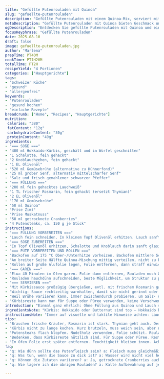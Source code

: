 ```yaml
---
title: "Gefüllte Putenrouladen mit Quinoa"
slug: "gefuellte-putenrouladen"
description: "Gefüllte Putenrouladen mit einem Quinoa-Mix, serviert mit einer cremigen Sauce aus Hokkaido-Kürbis. Ein allergenfreies Gericht ohne Gluten, Milchprodukte, Nüsse und Eier. Die Quinoa-Füllung verfeinert mit frischen Kräutern, getrockneten Cranberries und einer Prise würziger Muskatnuss. Die Kürbissauce wird samtweich püriert und mit Dijon-Senf abgerundet, dabei ist das Abschmecken mit Salz und Pfeffer essentiell. Im Ofen schonend gegart, bleiben die Rouladen saftig. Ein Gericht für bewusste Genießer, das sich hervorragend für Wochenendküche eignet und dabei sowohl optisch als auch geschmacklich überzeugt."
metaDescription: "Gefüllte Putenrouladen mit Quinoa bieten Geschmack und Vielfalt. Glutenfrei, milchfrei und ideal für bewusste Genießer."
ogDescription: "Entdecken Sie gefüllte Putenrouladen mit Quinoa und einer cremigen Kürbissauce – perfekt für gesundheitsbewusste Küche."
focusKeyphrase: "Gefüllte Putenrouladen"
date: 2025-08-10
draft: false
image: gefuellte-putenrouladen.jpg
author: "Marlena"
prepTime: PT40M
cookTime: PT1H20M
totalTime: PT2H
recipeYield: "4 Portionen"
categories: ["Hauptgerichte"]
tags:
- "Schweizer Küche"
- "gesund"
- "allergenfrei"
keywords:
- "Putenrouladen"
- "gesund kochen"
- "einfache Rezepte"
breadcrumb: ["Home", "Recipes", "Hauptgerichte"]
nutrition: 
 calories: "380"
 fatContent: "12g"
 carbohydrateContent: "30g"
 proteinContent: "40g"
ingredients:
- "=== SOßE ==="
- "400 ml Hokkaido-Kürbis, geschält und in Würfel geschnitten"
- "1 Schalotte, fein gehackt"
- "2 Knoblauchzehen, fein gehackt"
- "1 EL Olivenöl"
- "520 ml Gemüsebrühe (alternative zu Hühnerfond)"
- "25 ml grober Senf, alternativ mittelscharfer Senf"
- "Salz und frisch gemahlener schwarzer Pfeffer"
- "=== FÜLLUNG ==="
- "200 ml fein gehacktes Lauchweiß"
- "1 TL frischer Rosmarin, fein gehackt (ersetzt Thymian)"
- "2 EL Olivenöl"
- "170 ml Gemüsebrühe"
- "50 ml Quinoa"
- "Prise Zimt"
- "Prise Muskatnuss"
- "50 ml getrocknete Cranberries"
- "4 Putensteaks, ca. 150 g je Stück"
instructions:
- "=== FÜLLUNG VORBEREITEN ==="
- "Lauch fein schneiden. In kleinem Topf Olivenöl erhitzen. Lauch sanft anschwitzen mit Rosmarin, nicht bräunen, sondern weich werden lassen, etwa 6 Minuten. Brühe dazu, Quinoa einrieseln, Gewürze zufügen. Aufkochen, dann Hitze reduzieren, abgedeckt etwa 22 Minuten köcheln lassen, bis Quinoa weich. Wenn zu trockene Pfanne, wenig Wasser nachgießen. Zum Schluss Cranberries unterheben, damit der Quinoa leicht klebt. Salzen, pfeffern. Abkühlen lassen."
- "=== SOßE ZUBEREITEN ==="
- "In Topf Olivenöl erhitzen, Schalotte und Knoblauch darin sanft glasig dünsten, langsames Brutzeln – nicht braun werden lassen, sonst Bitterstoffe. Hokkaido hinzugeben, kurz mitdünsten, dann Brühe eingießen. Aufkochen, Hitze drosseln. Zugedeckt etwa 18 Minuten köcheln, bis Kürbis weich, aromatisch duftet und fast zerfällt. In Blender geben, Senf einrühren, kräftig pürieren, bis sämig. Mit Salz und Pfeffer abschmecken. Warmstellen, nicht kochen, sonst Senf bitter."
- "=== PUTE VORBEREITEN UND ROLLEN ==="
- "Backofen auf 175 °C Ober-/Unterhitze vorheizen. Backofen mittlere Schiene. Zwei Stücke Putenfleisch auf Frischhaltefolie legen, obere Folie abziehen. Mit Nudelholz auf ca. 22x16 cm gleichmäßig dünn klopfen. Fleisch salzen und pfeffern, nicht sparen, sonst bleibt Geschmack fad."
- "An breiter Seite Hälfte Quinoa-Mischung mittig verteilen, nicht zu breit, sonst rollen schwierig. Seiten freilassen, sonst Füllung läuft raus. Rollen vorsichtig einrollen, bis Rolle entsteht, aber Folie nicht mit aufrollen."
- "Rollen auf große Alufolie legen, Folie entfernen, dann straff einwickeln. Enden eindrehen, so bleiben Rouladen kompakt und saftig. Auf Backblech legen. Vorgang wiederholen mit restlicher Füllung und Fleisch."
- "=== GAREN ==="
- "Etwa 40 Minuten im Ofen garen. Folie dann entfernen, Rouladen noch 8-10 Minuten offen backen, dadurch Oberfläche zwar nicht knusprig, aber etwas fester, gibt bite und verhindert Feuchte-Stau. Dazwischen manchmal überprüfen, Fleisch fühlt sich fest aber elastisch an. Innen soll es komplett durch, darf aber nicht trocken werden."
- "Rouladen hauchdünn aufschneiden, beste Möglichkeit, um Struktur zu prüfen."
- "=== SERVIEREN ==="
- "Mit Kürbissauce großzügig übergießen, evtl. mit frischem Rosmarin garnieren. Als Beilage passen grüner Salat oder geröstete Wurzelgemüse."
- "Wichtig: Sauce rechtzeitig warmhalten, damit sie nicht gerinnt oder eindickt. Bei zu viel Sauce kann man sie mit etwas Wasser strecken, aber sparsam, lieber konzentriert."
- "Weil Brühe variieren kann, immer zwischendurch probieren, um Salz- und Pfefferbalance zu wahren."
- "Kürbisreste kann man für Suppe oder Püree verwenden, keine Verschwendung."
introduction: "Einmal ganz ehrlich: Ohne Füllung aus Quinoa und Lauch schmeckt gefüllte Putenbrust oft langweilig. Die Kombination mit getrockneten Cranberries gibt einen feinen Kontrast zwischen süß und herb. Kürbis-Sauce statt Sahne bringt nicht nur Farbe, sondern auch natürliche Süße und Cremigkeit ohne Milch. Schon öfter probiert mit Butternut, doch diesmal Hokkaido gewählt – weniger Aufwand, mehr Geschmack. Dazu braucht es Geduld, kein hektisches Gemüsewürfeln oder trockenes Fleisch. Die Textur der Quinoa-Füllung muss leicht klebrig sein, sonst rollt sie nicht gut. Wer keinen frischen Rosmarin da hat, nimmt getrockneten Thymian, klappt auch. Die Hitze im Ofen gut kontrollieren, damit das Fleisch zart bleibt und nicht trocken wird – am besten ein backofenthermometer nutzen."
ingredientsNote: "Kürbis: Hokkaido oder Butternut sind top – Hokkaido braucht nicht geschält, spart Arbeit. Gemüsebrühe statt Hühnerbrühe für vegane oder milchfreie Varianten. Statt Lauch kann auch Fenchel fein gehackt werden, gibt Anisnote. Quinoa vorher waschen, sonst kann sie bitter schmecken. Cranberries alternativ getrocknete Kirschen oder Rosinen. Senf: Dijon oder grobkörnig, je nach Geschmack. Putensteaks lassen sich gut plattieren mit Nudelholz, Folienhandschuhe schützen die Hände. Ersatzweise Hühnchenbrust streckt das Rezept ab, schmeckt ähnlich, aber Pute bleibt luftiger. Olivenöl hochwertig, gibt Geschmack, Sonnenblumen- oder Rapsöl gehen auch, verliert aber etwas Aroma."
instructionsNote: "Immer auf visuelle und taktile Hinweise achten: Lauch soll glasig, nicht braun sein; Kürbis weich, aber nicht zerfallen – ein bisschen Biss dafür Textur. Quinoa weich mit leichter Klebrigkeit. Fleisch soll elastisch sein, nicht fest wie Schuhsohle. Rolle straff wickeln, sonst auseinanderfallen beim Schneiden. Backofen mittig damit Hitze gleichmäßig wirkt. Folie erst spät entfernen, so bleibt Feuchtigkeit innen, wird saftig. Sauce erst am Ende pürieren, sonst verliert sie Frische. Abschmecken nicht vergessen – vor allem Salz, oft unterschätzt bei Gemüse. Sauce warm, nicht zu heiß halten, sonst wird sie grießelig. Geduld ist die halbe Miete, nichts überhasten. Slow cooking zahlt sich aus."
tips:
- "Brauchen frische Kräuter, Rosmarin ist stark. Thymian geht auch. Der Schnitt muss fein sein. Lauch anbraten, nicht bräunen. Aufpassen, dass es nicht bitter wird. Wenn Quinoa zu trocken, always etwas Wasser nachgießen."
- "Kürbis nicht zu lange kochen. Kurz brutzeln, muss weich sein, aber nicht zerfallend. Blender für die Sauce nutzen. Pürieren bis sämig, nicht zu lange, sonst verliert das Aroma. Senf erst rein, wenn püriert."
- "Putensteaks flach klopfen. Nudelholz verwenden, Folie schützt. Rouladen sollen straff gewickelt sein. Enden gut eindrehen, wichtig für Saftigkeit. Überprüfen, ob Fleisch elastisch bleibt."
- "Bedenken, dass Kürbisreste nützlich sind. Für Suppe oder Püree. Reste sind Gold wert. Gemüsebrühe statt Hühnerbrühe ermöglicht zusätzliche Optionen, vegan ist möglich. Statt Lauch kann auch Fenchel verwendet werden."
- "Im Ofen Folie erst später entfernen. Feuchtigkeit bleiben innen. Achtet auf Hitze. Nicht über die Zeit hinaus backen. Kontrolle hilft, damit das Essen nicht austrocknet. Geduld ist entscheidend."
faq:
- "q: Wie dünn sollte das Putenfleisch sein? a: Fleisch muss gleichmäßig dünn sein, 6 mm ist gut. Rollen ohne Füllung sind trocken. Übersicht bewahren beim Klopfen."
- "q: Was tun, wenn die Sauce zu dick ist? a: Wasser wird nicht viel helfen. Schmeckt gerne nach, Sauce muss frisch sein, Dijon-Senf hilft auch. Lieber sparsam."
- "q: Können die Zutaten variieren? a: Ja, getrocknete Cranberries auch durch rosinen eintauschen. Oder Kirschen. Quinoa kann durch Buchweizen ersetzt werden, gleiches Kochen."
- "q: Wie lagere ich die übrigen Rouladen? a: Kalte Aufbewahrung auf jeden Fall. Einfrieren hilft für lange Haltbarkeit. Immer am besten frisch erwärmen, im Ofen gleichmäßig."

---
```

